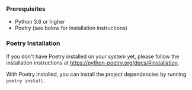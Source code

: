 ### Prerequisites

- Python 3.6 or higher
- Poetry (see below for installation instructions)

### Poetry Installation

If you don't have Poetry installed on your system yet, please follow the installation instructions at https://python-poetry.org/docs/#installation.

With Poetry installed, you can install the project dependencies by running `poetry install`.
